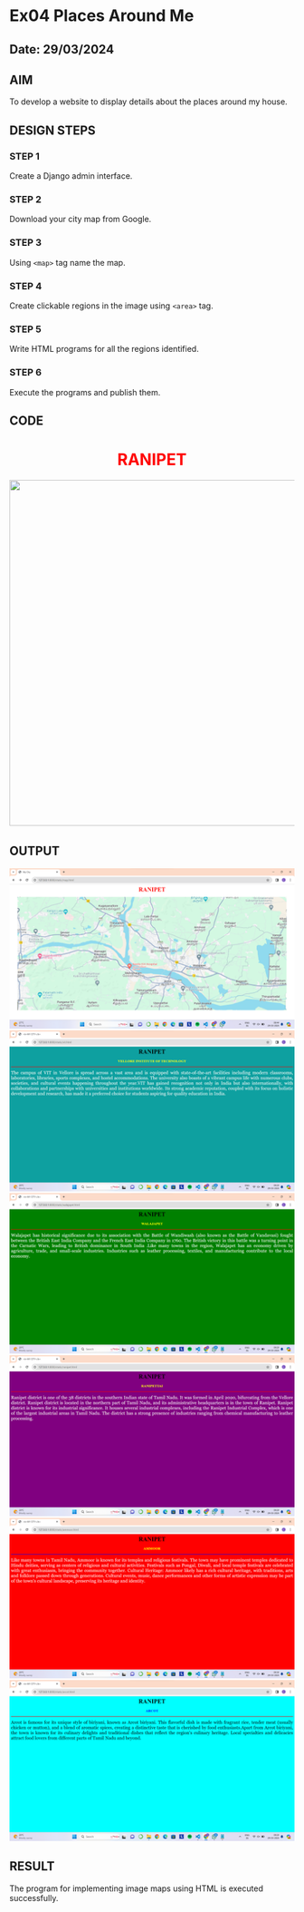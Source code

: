 # Ex04 Places Around Me
## Date: 29/03/2024

## AIM
To develop a website to display details about the places around my house.

## DESIGN STEPS

### STEP 1
Create a Django admin interface.

### STEP 2
Download your city map from Google.

### STEP 3
Using ```<map>``` tag name the map.

### STEP 4
Create clickable regions in the image using ```<area>``` tag.

### STEP 5
Write HTML programs for all the regions identified.

### STEP 6
Execute the programs and publish them.

## CODE
<html>
<head>
<title>My City</title>
</head>
<body>
<h1 align="center">
<font color="red"><b>RANIPET</b></font>
</h1>
<center>
<img src="Screenshot 2024-03-27 192646.png" usemap="#image-map" height="610" width="1450">
<map name="#MyCity">
<map name="image-map">
    <area target="" alt="VIT" title="VIT" href="vit.html" coords="187,315,60,201" shape="rect">
    <map name="image-map">
        <area target="" alt="walajapet" title="Walajapet" href="walajapet.html" coords="797,312,1000,389" shape="rect">
        <map name="image-map">
            <area target="" alt="Ranipet" title="Ranipet" href="ranipet.html" coords="769,250,1010,394" shape="rect">
            <map name="image-map">
                <area target="" alt="Ammoor" title="Ammoor" href="ammoor.html" coords="985,300,1170,180" shape="rect">
                 <map name="image-map">
                    <area target="" alt="Arcot" title="Arcot" href="arcot.html" coords="674,410,887,488" shape="rect">
                </map>
                </map>
            </map>
        </map>
    </map>
</map>
</map>
</center>
</body>
</html>        


## OUTPUT
![alt text](<Screenshot 2024-03-29 084458-1.png>)
![alt text](<Screenshot 2024-03-29 092924.png>)
![alt text](<Screenshot 2024-03-29 093001.png>)
![alt text](<Screenshot 2024-03-29 092934.png>)
![alt text](<Screenshot 2024-03-29 093019.png>)
![alt text](<Screenshot 2024-03-29 092948.png>)







## RESULT
The program for implementing image maps using HTML is executed successfully.
